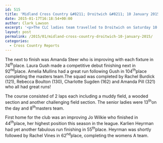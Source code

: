```yaml
---
id: 515
title: 'Midland Cross Country &#8211; Droitwich &#8211; 10 January 2015'
date: 2015-01-17T16:18:54+00:00
author: Clark Lawson
excerpt: '<p>The CLC ladies team travelled to Droitwich on Saturday 10 January 2015 to compete in the 3<sup>rd</sup>fixture of the Midland Cross Country League.</p>'
layout: post
permalink: /2015/01/midland-cross-country-droitwich-10-january-2015/
categories:
  - Cross Country Reports
---
```

The next to finish was Amanda Steer who is improving with each fixture in 74<sup>th</sup>place. Laura Gush made a competitive debut finishing next in 92<sup>nd</sup>place. Amelia Mullins had a great run following Gush in 104<sup>th</sup>place completing the masters team.The squad was completed by Rachel Burdick (121), Rebecca Boulton (130), Charlotte Sugden (162) and Amanda Pill (321) who all had great runs!

The course consisted of 2 laps each including a muddy field, a wooded section and another challenging field section. The senior ladies were 13<sup>th</sup>on the day and 8<sup>th</sup>masters team.

First home for the club was an improving Jo Wilkie who finished in 44<sup>th</sup>place, her highest position this season in the league. Karlien Heyrman had yet another fabulous run finishing in 55<sup>th</sup>place. Heyrman was shortly followed by Rachel Vines in 62<sup>nd</sup>place, completing the womens A team.